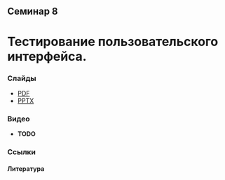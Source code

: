 Семинар 8
--

# Тестирование пользовательского интерфейса.

### Слайды

* [PDF](Seminar08.pdf)
* [PPTX](Seminar08.pptx)

### Видео

* __TODO__ 

### Ссылки

#### Литература
